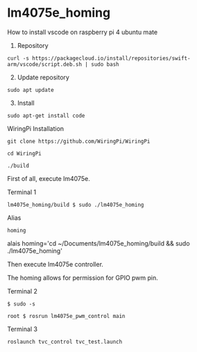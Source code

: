 # lm4075e_homing

How to install vscode on raspberry pi 4 ubuntu mate

1. Repository

```
curl -s https://packagecloud.io/install/repositories/swift-arm/vscode/script.deb.sh | sudo bash
```


2. Update repository
```
sudo apt update
```

3. Install
```
sudo apt-get install code
```

WiringPi Installation

```
git clone https://github.com/WiringPi/WiringPi
```

```
cd WiringPi
```

```
./build
```


First of all, execute lm4075e.

Terminal 1
```
lm4075e_homing/build $ sudo ./lm4075e_homing
```

Alias
```
homing
```

alais homing='cd ~/Documents/lm4075e_homing/build && sudo ./lm4075e_homing'

Then execute lm4075e controller.

The homing allows for permission for GPIO pwm pin.

Terminal 2
```
$ sudo -s
```

```
root $ rosrun lm4075e_pwm_control main
```

Terminal 3

```
roslaunch tvc_control tvc_test.launch
```
